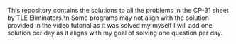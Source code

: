This repository contains the solutions to all the problems in the CP-31 sheet by TLE Eliminators.\n
Some programs may not align with the solution provided in the video tutorial as it was solved my myself
I will add one solution per day as it aligns with my goal of solving one question per day.

